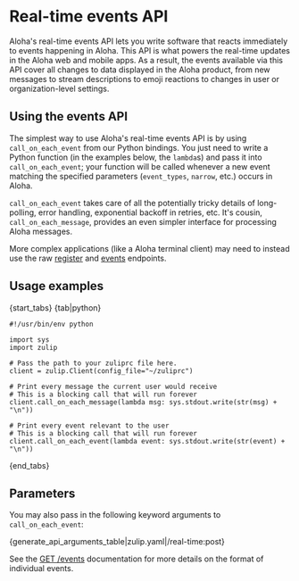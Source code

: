 # Real-time events API

Aloha's real-time events API lets you write software that reacts
immediately to events happening in Aloha.  This API is what powers the
real-time updates in the Aloha web and mobile apps.  As a result, the
events available via this API cover all changes to data displayed in
the Aloha product, from new messages to stream descriptions to
emoji reactions to changes in user or organization-level settings.

## Using the events API

The simplest way to use Aloha's real-time events API is by using
`call_on_each_event` from our Python bindings.  You just need to write
a Python function (in the examples below, the `lambda`s) and pass it
into `call_on_each_event`; your function will be called whenever a new
event matching the specified parameters (`event_types`, `narrow`,
etc.) occurs in Aloha.

`call_on_each_event` takes care of all the potentially tricky details
of long-polling, error handling, exponential backoff in retries, etc.
It's cousin, `call_on_each_message`, provides an even simpler
interface for processing Aloha messages.

More complex applications (like a Aloha terminal client) may need to
instead use the raw [register](/api/register-queue) and
[events](/api/get-events) endpoints.

## Usage examples

{start_tabs}
{tab|python}

```
#!/usr/bin/env python

import sys
import zulip

# Pass the path to your zuliprc file here.
client = zulip.Client(config_file="~/zuliprc")

# Print every message the current user would receive
# This is a blocking call that will run forever
client.call_on_each_message(lambda msg: sys.stdout.write(str(msg) + "\n"))

# Print every event relevant to the user
# This is a blocking call that will run forever
client.call_on_each_event(lambda event: sys.stdout.write(str(event) + "\n"))
```

{end_tabs}

## Parameters

You may also pass in the following keyword arguments to `call_on_each_event`:

{generate_api_arguments_table|zulip.yaml|/real-time:post}

See the [GET /events](/api/get-events) documentation for
more details on the format of individual events.
